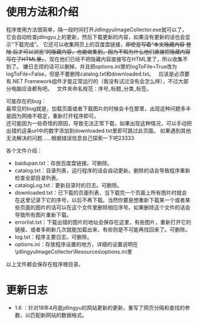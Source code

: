 # 使用方法和介绍

程序使用方法很简单，隔一段时间打开JdlingyuImageCollector.exe就可以了，它会自动检查jdlingyu上的更新，然后下载更新的内容，如果没有更新的话也会显示“下载完成”。
它还可以收集网页上的百度盘链接，~~即使是写着“本文隐藏内容 登陆 后才可以浏览”的隐藏内容，也能收集到，因为不知为什么他们直接把隐藏内容写在了HTML里。~~，现在他们已经不把隐藏内容直接写在HTML里了，所以收集不到了。
嫌日志烦的话可以删掉，并且把options.ini里的logToFile=True改为logToFile=False，但是不要删除catalog.txt和downloaded.txt。  
应该是必须要有.NET Framework组件才能正常运行的（我没有试过没有会怎么样），不过大部分电脑应该都有吧。  
文件夹命名规范：序号_标题_分类_标签。  

可能存在的bug：  
最常见的bug就是，加载页面或者下载图片的时候会卡在那里，出现这种问题多半是因为网络不稳定，重新打开程序即可。  
还可能因为一些奇怪的原因，导致无法正常下载，如果出现这种情况，可以手动把出错的这条url中的数字添加到downloaded.txt里即可跳过此页面。
如果遇到其他无法解决的问题……根据错误信息自己探索一下吧23333 

各个文件介绍：  
* baidupan.txt：存放百度盘链接。可删除。  
* catalog.txt：目录列表，运行程序的话会自动更新。删除的话会导致程序重新检查全部目录列表。  
* catalogLog.txt：更新目录时的日志。可删除。  
* downloaded.txt：已下载的页面列表，当下载完一个页面上所有图片时就会在这里记录下它的序号，以后不再下载。当然你要是想重新下载某一个或者某些页面的图片的话可以在这个文件里删除相应序号。如果删除这个文件的话会导致所有图片重新下载。 
* errorlist.txt：下载出错的图片的地址会保存在这里，有些图片，重新打开它的链接、或者多刷新几次就能加载出来，有些则是不可能再找回来了。可删除。  
* log.txt：程序主要日志。可删除。  
* options.ini：存放程序设置的地方，详细的设置说明在\jdlingyuImageCollector\Resources\options.ini里

以上文件都会保存在程序根目录。


# 更新日志

* 1.6 ：针对18年4月底jdlingyu的网站更新的更新，重写了网页分隔和查找的参数，以匹配新网站的数据格式。
